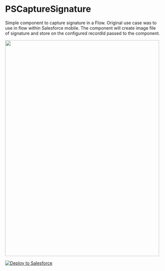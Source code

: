 # PSCaptureSignature
Simple component to capture signature in a Flow. Original use case was to use in flow within Salesforce mobile. The component will create image file of signature and store on the configured recordId passed to the component.

<img src="https://github.com/thedges/PSCaptureSignature/blob/master/PSCaptureSignature.gif" width="500" height="700"></img>

<a href="https://githubsfdeploy.herokuapp.com">
  <img alt="Deploy to Salesforce"
       src="https://raw.githubusercontent.com/afawcett/githubsfdeploy/master/deploy.png">
</a>

